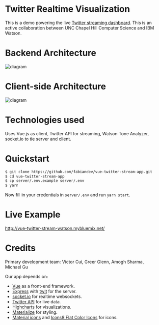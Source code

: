 # Twitter Realtime Visualization
This is a demo powering the live [Twitter streaming dashboard](http://vue-twitter-stream-watson.mybluemix.net/). 
This is an active collaboration between UNC Chapel Hill Computer Science and IBM Watson.

# Backend Architecture
![diagram](https://image.ibb.co/i4eidw/w4g_backend_architecture.png "architecture")

# Client-side Architecture
![diagram](https://ibb.co/esWj5b "architecture")

# Technologies used
Uses Vue.js as client, Twitter API for streaming, Watson Tone Analyzer, socket.io to tie server and client.

# Quickstart

```sh
$ git clone https://github.com/fabiandev/vue-twitter-stream-app.git
$ cd vue-twitter-stream-app
$ cp server/.env.example server/.env
$ yarn
```

Now fill in your credentials in `server/.env` and run `yarn start`.

# Live Example
http://vue-twitter-stream-watson.mybluemix.net/

# Credits
Primary development team: Victor Cui, Greer Glenn, Amogh Sharma, Michael Gu

Our app depends on:
- [Vue](https://vuejs.org) as a front-end framework.
- [Express](https://github.com/expressjs/express) with [twit](https://github.com/ttezel/twit) for the server.
- [socket.io](http://socket.io) for realtime websockets.
- [Twitter API](https://dev.twitter.com/streaming/overview) for live data.
- [Highcharts](http://www.highcharts.com/) for visualizations.
- [Materialize](http://materializecss.com/) for styling.
- [Material icons](https://github.com/google/material-design-icons/) and [Icons8 Flat Color Icons](https://github.com/icons8/flat-color-icons) for icons.
